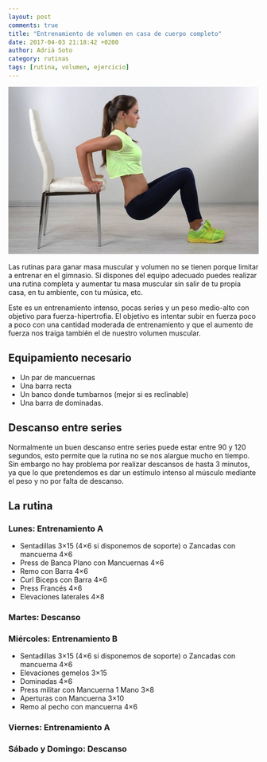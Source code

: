 ```yaml
---
layout: post
comments: true
title: "Entrenamiento de volumen en casa de cuerpo completo"
date: 2017-04-03 21:18:42 +0200
author: Adrià Soto
category: rutinas
tags: [rutina, volumen, ejercicio]
---
```

![Hacer ejercicio en casa](/assets/hacer-ejercicio-en-casa.jpg)

Las rutinas para ganar masa muscular y volumen no se tienen porque limitar a 
entrenar en el gimnasio. Si dispones del equipo adecuado puedes realizar una 
rutina completa y aumentar tu masa muscular sin salir de tu propia casa, en tu 
ambiente, con tu música, etc.

<!--excerpt-->

Este es un entrenamiento intenso, pocas series y un peso medio-alto con objetivo 
para fuerza-hipertrofia. El objetivo es intentar subir en fuerza poco a poco con una 
cantidad moderada de entrenamiento y que el aumento de fuerza nos traiga también el 
de nuestro volumen muscular.

## Equipamiento necesario

* Un par de mancuernas
* Una barra recta
* Un banco donde tumbarnos (mejor si es reclinable)
* Una barra de dominadas.

## Descanso entre series

Normalmente un buen descanso entre series puede estar entre 90 y 120 segundos, esto 
permite que la rutina no se nos alargue mucho en tiempo. Sin embargo no hay problema 
por realizar descansos de hasta 3 minutos, ya que lo que pretendemos es dar un estímulo 
intenso al músculo mediante el peso y no por falta de descanso.

## La rutina

### Lunes: Entrenamiento A

* Sentadillas 3×15 (4×6 si disponemos de soporte) o Zancadas con mancuerna 4×6
* Press de Banca Plano con Mancuernas 4×6
* Remo con Barra 4×6
* Curl Biceps con Barra 4×6
* Press Francés 4×6
* Elevaciones laterales 4×8

### Martes: Descanso

### Miércoles: Entrenamiento B

* Sentadillas 3×15 (4×6 si disponemos de soporte) o Zancadas con mancuerna 4×6
* Elevaciones gemelos 3×15
* Dominadas 4×6
* Press militar con Mancuerna 1 Mano 3×8
* Aperturas con Mancuerna 3×10
* Remo al pecho con mancuerna 4×6

### Viernes: Entrenamiento A

### Sábado y Domingo: Descanso
